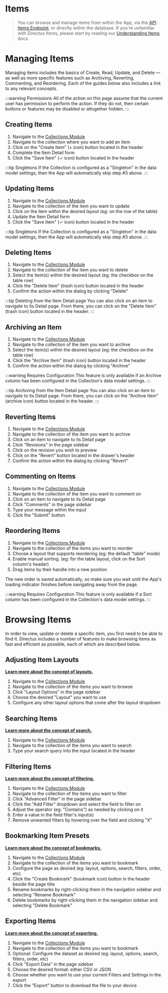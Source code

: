 # Items

> You can browse and manage items from within the App, via the [API Items Endpoint](/reference/api/items), or directly
> within the database. If you're unfamiliar with Directus Items, please start by reading our
> [Understanding Items](/concepts/platform-overview#items) docs.

# Managing Items

Managing items includes the basics of Create, Read, Update, and Delete — as well as more specific features such as
Archiving, Reverting, Commenting, and Reordering. Each of the guides below also includes a link to any relevant
concepts.

<!-- prettier-ignore-start -->
:::warning Permissions
All of the action on this page assume that the current user has permission to perform the action. 
If they do not, then certain buttons or features may be disabled or altogether hidden.
:::
<!-- prettier-ignore-end -->

## Creating Items

1. Navigate to the [Collections Module](/concepts/app-overview#collections)
2. Navigate to the collection where you want to add an item
3. Click on the "Create Item" (+ icon) button located in the header
4. Complete the Item Detail form
5. Click the "Save Item" (✓ icon) button located in the header

<!-- prettier-ignore-start -->
:::tip Singletons
If the Collection is configured as a "Singleton" in the data model settings, then the App will automatically skip step #3 above.
:::
<!-- prettier-ignore-end -->

## Updating Items

1. Navigate to the [Collections Module](/concepts/app-overview#collections)
2. Navigate to the collection of the item you want to update
3. Click on the item within the desired layout (eg: on the row of the table)
4. Update the Item Detail form
5. Click the "Save Item" (✓ icon) button located in the header

<!-- prettier-ignore-start -->
:::tip Singletons
If the Collection is configured as a "Singleton" in the data model settings, then the App will automatically skip step #3 above.
:::
<!-- prettier-ignore-end -->

## Deleting Items

1. Navigate to the [Collections Module](/concepts/app-overview#collections)
2. Navigate to the collection of the item you want to delete
3. Select the item(s) within the desired layout (eg: the checkbox on the table row)
4. Click the "Delete Item" (trash icon) button located in the header
5. Confirm the action within the dialog by clicking "Delete"

<!-- prettier-ignore-start -->
:::tip Deleting from the Item Detail page
You can also click on an item to navigate to its Detail page. From there, you can click on the "Delete Item" (trash icon) button located in the header.
:::
<!-- prettier-ignore-end -->

## Archiving an Item

1. Navigate to the [Collections Module](/concepts/app-overview#collections)
2. Navigate to the collection of the item you want to archive
3. Select the item(s) within the desired layout (eg: the checkbox on the table row)
4. Click the "Archive Item" (trash icon) button located in the header
5. Confirm the action within the dialog by clicking "Archive"

<!-- prettier-ignore-start -->
:::warning Requires Configuration
This feature is only available if an Archive column has been configured in the Collection's data model settings.
:::
<!-- prettier-ignore-end -->

<!-- prettier-ignore-start -->
:::tip Archiving from the Item Detail page
You can also click on an item to navigate to its Detail page. From there, you can click on the "Archive Item" (archive icon) button located in the header.
:::
<!-- prettier-ignore-end -->

## Reverting Items

1. Navigate to the [Collections Module](/concepts/app-overview#collections)
2. Navigate to the collection of the item you want to archive
3. Click on an item to navigate to its Detail page
4. Click "Revisions" in the page sidebar
5. Click on the revision you wish to preview
6. Click on the "Revert" button located in the drawer's header
7. Confirm the action within the dialog by clicking "Revert"

## Commenting on Items

1. Navigate to the [Collections Module](/concepts/app-overview#collections)
2. Navigate to the collection of the item you want to comment on
3. Click on an item to navigate to its Detail page
4. Click "Comments" in the page sidebar
5. Type your message within the input
6. Click the "Submit" button

## Reordering Items

1. Navigate to the [Collections Module](/concepts/app-overview#collections)
2. Navigate to the collection of the items you want to reorder
3. Choose a layout that supports reordering (eg: the default "table" mode)
4. Enable manual sorting. (eg: for the table layout, click on the Sort column's header)
5. Drag items by their handle into a new position

The new order is saved automatically, so make sure you wait until the App's loading indicator finishes before navigating
away from the page.

<!-- prettier-ignore-start -->
:::warning Requires Configuration
This feature is only available if a Sort column has been configured in the Collection's data model settings.
:::
<!-- prettier-ignore-end -->

# Browsing Items

In order to view, update or delete a specific item, you first need to be able to find it. Directus includes a number of
features to make browsing items as fast and efficient as possible, each of which are described below.

## Adjusting Item Layouts

**[Learn more about the concept of layouts.](#)**

1. Navigate to the [Collections Module](/concepts/app-overview#collections)
2. Navigate to the collection of the items you want to browse
3. Click "Layout Options" in the page sidebar
4. Choose the desired "Layout" you want to use
5. Configure any other layout options that come after the layout dropdown

## Searching Items

**[Learn more about the concept of search.](#)**

1. Navigate to the [Collections Module](/concepts/app-overview#collections)
2. Navigate to the collection of the items you want to search
3. Type your search query into the input located in the header

## Filtering Items

**[Learn more about the concept of filtering.](#)**

1. Navigate to the [Collections Module](/concepts/app-overview#collections)
2. Navigate to the collection of the items you want to filter
3. Click "Advanced Filter" in the page sidebar
4. Click the "Add Filter" dropdown and select the field to filter on
5. Adjust the operator (eg: "Contains") as needed by clicking on it
6. Enter a value in the field filter's input(s)
7. Remove unwanted filters by hovering over the field and clicking "X"

## Bookmarking Item Presets

**[Learn more about the concept of bookmarks.](#)**

1. Navigate to the [Collections Module](/concepts/app-overview#collections)
2. Navigate to the collection of the items you want to bookmark
3. Configure the page as desired (eg: layout, options, search, filters, order, etc)
4. Click the "Create Bookmark" (bookmark icon) button in the header beside the page title
5. Rename bookmarks by right-clicking them in the navigation sidebar and selecting "Rename Bookmark"
6. Delete bookmarks by right-clicking them in the navigation sidebar and selecting "Delete Bookmark"

## Exporting Items

**[Learn more about the concept of exporting.](#)**

1. Navigate to the [Collections Module](/concepts/app-overview#collections)
2. Navigate to the collection of the items you want to bookmark
3. Optional: Configure the dataset as desired (eg: layout, options, search, filters, order, etc)
4. Click "Export Data" in the page sidebar
5. Choose the desired format: either CSV or JSON
6. Choose whether you want to use your current Filters and Settings in the export
7. Click the "Export" button to download the file to your device
